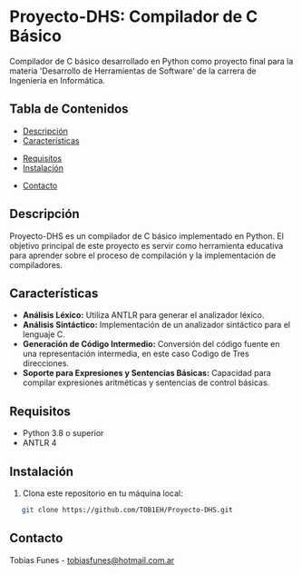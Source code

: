 # Proyecto-DHS: Compilador de C Básico

Compilador de C básico desarrollado en Python como proyecto final para la materia 'Desarrollo de Herramientas de Software' de la carrera de Ingeniería en Informática.

## Tabla de Contenidos
- [Descripción](#descripción)
- [Características](#características)
<!-- - [Estructura del Proyecto](#estructura-del-proyecto) -->
- [Requisitos](#requisitos)
- [Instalación](#instalación)
<!-- - [Uso](#uso)
- [Contribuciones](#contribuciones)
- [Licencia](#licencia) -->
- [Contacto](#contacto)

## Descripción
Proyecto-DHS es un compilador de C básico implementado en Python. El objetivo principal de este proyecto es servir como herramienta educativa para aprender sobre el proceso de compilación y la implementación de compiladores.

## Características
- **Análisis Léxico:** Utiliza ANTLR para generar el analizador léxico.
- **Análisis Sintáctico:** Implementación de un analizador sintáctico para el lenguaje C.
- **Generación de Código Intermedio:** Conversión del código fuente en una representación intermedia, en este caso Codigo de Tres direcciones.
- **Soporte para Expresiones y Sentencias Básicas:** Capacidad para compilar expresiones aritméticas y sentencias de control básicas.

<!-- ## Estructura del Proyecto
La estructura del proyecto es la siguiente:
Proyecto-DHS/
├── antlr/ # Archivos generados por ANTLR
├── src/ # Código fuente del compilador
│ ├── lexer.py # Analizador léxico
│ ├── parser.py # Analizador sintáctico
│ ├── code_generator.py # Generador de código intermedio
│ └── main.py # Archivo principal de ejecución
├── tests/ # Pruebas para el compilador
├── examples/ # Ejemplos de código en C
│ └── hello_world.c # Ejemplo básico de Hello World en C
└── README.md # Este archivo README -->

## Requisitos
- Python 3.8 o superior
- ANTLR 4

## Instalación
1. Clona este repositorio en tu máquina local:
```sh
   git clone https://github.com/TOB1EH/Proyecto-DHS.git
```
<!-- 2. Navega al directorio del proyecto:
```sh
    cd Proyecto-DHS
```
3. Instala las dependencias necesarias:
```sh
    pip install -r requirements.txt
``` -->
<!-- ## Uso
Para ejecutar el compilador, utiliza el siguiente comando:

sh
python src/main.py examples/hello_world.c
Esto compilará el archivo hello_world.c y generará el código intermedio correspondiente.

Contribuciones
¡Las contribuciones son bienvenidas! Si deseas contribuir, por favor sigue estos pasos:

Haz un fork de este repositorio.
Crea una nueva rama (git checkout -b feature/nueva-funcionalidad).
Realiza tus cambios y haz commit (git commit -am 'Añadir nueva funcionalidad').
Sube tus cambios a la rama (git push origin feature/nueva-funcionalidad).
Abre un Pull Request.
Licencia
Este proyecto está bajo la Licencia MIT. Consulta el archivo LICENSE para más detalles. -->

## Contacto
Tobias Funes - tobiasfunes@hotmail.com.ar
